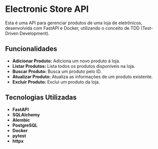 # Electronic Store API

Esta é uma API para gerenciar produtos de uma loja de eletrônicos, desenvolvida com FastAPI e Docker, utilizando o conceito de TDD (Test-Driven Development).

## Funcionalidades

- **Adicionar Produto:** Adiciona um novo produto à loja.
- **Listar Produtos:** Lista todos os produtos disponíveis na loja.
- **Buscar Produto:** Busca um produto pelo ID.
- **Atualizar Produto:** Atualiza as informações de um produto existente.
- **Excluir Produto:** Exclui um produto da loja.

## Tecnologias Utilizadas

- **FastAPI**
- **SQLAlchemy**
- **Alembic**
- **PostgreSQL**
- **Docker**
- **pytest**
- **httpx**


